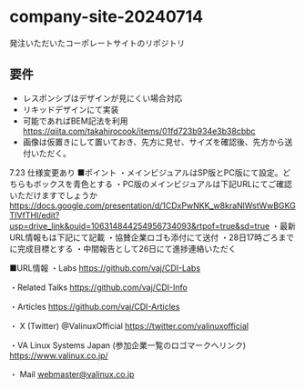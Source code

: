 # company-site-20240714
発注いただいたコーポレートサイトのリポジトリ<br>
## 要件
 - レスポンシブはデザインが見にくい場合対応<br>
 - リキッドデザインにて実装<br>
 - 可能であればBEM記法を利用<br>
 https://qiita.com/takahirocook/items/01fd723b934e3b38cbbc
 - 画像は仮置きにして置いておき、先方に見せ、サイズを確認後、先方から送付いただく。

7.23 仕様変更あり
■ポイント
・メインビジュアルはSP版とPC版にて設定。どちらもボックスを青色とする
・PC版のメインビジュアルは下記URLにてご確認いただけますでしょうか
　https://docs.google.com/presentation/d/1CDxPwNKK_w8kraNlWstWwBGKGTIVfTHI/edit?usp=drive_link&ouid=106314844254956734093&rtpof=true&sd=true
・最新URL情報もは下記にて記載
・協賛企業ロゴも添付にて送付
・28日17時ごろまでに完成目標とする
・中間報告として26日にて進捗連絡いただく

■URL情報
・Labs
https://github.com/vaj/CDI-Labs

・Related Talks
https://github.com/vaj/CDI-Info

・Articles
https://github.com/vaj/CDI-Articles

・ X (Twitter)
@ValinuxOfficial
https://twitter.com/valinuxofficial

・VA Linux Systems Japan (参加企業一覧のロゴマークへリンク)
https://www.valinux.co.jp/

・ Mail
webmaster@valinux.co.jp